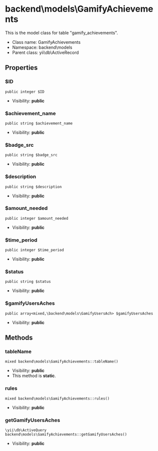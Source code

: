 backend\models\GamifyAchievements
===============

This is the model class for table &quot;gamify_achievements&quot;.




* Class name: GamifyAchievements
* Namespace: backend\models
* Parent class: yii\db\ActiveRecord





Properties
----------


### $ID

    public integer $ID





* Visibility: **public**


### $achievement_name

    public string $achievement_name





* Visibility: **public**


### $badge_src

    public string $badge_src





* Visibility: **public**


### $description

    public string $description





* Visibility: **public**


### $amount_needed

    public integer $amount_needed





* Visibility: **public**


### $time_period

    public integer $time_period





* Visibility: **public**


### $status

    public string $status





* Visibility: **public**


### $gamifyUsersAches

    public array<mixed,\backend\models\GamifyUsersAch> $gamifyUsersAches





* Visibility: **public**


Methods
-------


### tableName

    mixed backend\models\GamifyAchievements::tableName()





* Visibility: **public**
* This method is **static**.




### rules

    mixed backend\models\GamifyAchievements::rules()





* Visibility: **public**




### getGamifyUsersAches

    \yii\db\ActiveQuery backend\models\GamifyAchievements::getGamifyUsersAches()





* Visibility: **public**



